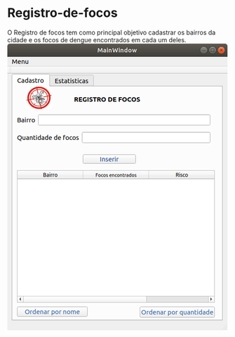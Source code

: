 # Registro-de-focos
O Registro de focos tem como principal objetivo cadastrar os bairros da cidade e os focos de dengue encontrados em cada um deles.
![](inicial.png)

